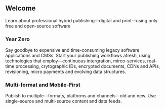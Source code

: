 ## Welcome

Learn about professional hybrid publishing—digital and print—using only free and open-source software

### Year Zero

Say goodbye to expensive and time-consuming legacy software applications and CMSs. Start your publishing workflows afresh, using technologies that employ—continuous intergration, mirco-services, real-time processing, crytographic IDs, encrypted documents, CDNs and APIs, revisioning, micro payments and evolving data structures.

### Multi-format and Mobile-First

Publish to multiple—formats, platforms and channels—old and new. Use single-source and multi-source content and data feeds.





